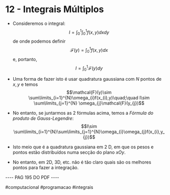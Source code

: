# 12 - Integrais Múltiplos
- Consideremos o integral: $$I = \int_{0}^{1}\int_{0}^{1}f(x,y)dxdy$$
de onde podemos definir $$\mathcal{F}(y)= \int_{0}^{1}f(x,y)dx$$
e, portanto, $$I = \int_{0}^{1}\mathcal{F}(y)dy$$
- Uma forma de fazer isto é usar quadratura gaussiana com $N$ pontos de $x,y$ e temos $$\mathcal{F}(y)\sim \sum\limits_{i=1}^{N}\omega_{i}f(x_{i},y)\quad;\quad I\sim \sum\limits_{j=1}^{N} \omega_{j}\mathcal{F}(y_{j})$$

- No entanto, se juntarmos as 2 fórmulas acima, temos a *Fórmula do produto de Gauss-Legendre*:
$$I\sim \sum\limits_{i=1}^{N}\sum\limits_{j=1}^{N}\omega_{i}\omega_{j}f(x_{i},y_{j})$$
- Isto meio que é a quadratura gaussiana em 2 D, em que os pesos e pontos estão distribuídos numa secção do plano $xOy$. 
- No entanto, em 2D, 3D, etc. não é tão claro quais são os melhores pontos para fazer a integração.

---- PAG 195 DO PDF ----

#computacional #programacao #integrais 
